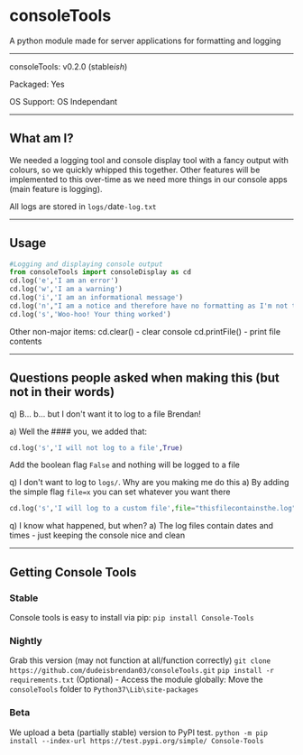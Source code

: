 # consoleTools
A python module made for server applications for formatting and logging
___________________
consoleTools: v0.2.0 (stable*ish*)

Packaged: Yes

OS Support: OS Independant

___________________
## What am I?
We needed a logging tool and console display tool with a fancy output with colours, so we quickly whipped this together.
Other features will be implemented to this over-time as we need more things in our console apps (main feature is logging).

All logs are stored in `logs/`date`-log.txt`
___________________
## Usage
```python
#Logging and displaying console output
from consoleTools import consoleDisplay as cd
cd.log('e','I am an error')
cd.log('w','I am a warning')
cd.log('i','I am an informational message')
cd.log('n',"I am a notice and therefore have no formatting as I'm not that important")
cd.log('s','Woo-hoo! Your thing worked')
```

Other non-major items:
cd.clear() - clear console
cd.printFile() - print file contents
___________________
## Questions people asked when making this (but not in their words)
q) B... b... but I don't want it to log to a file Brendan!

a) Well the #### you, we added that:
```python
cd.log('s','I will not log to a file',True)
```
Add the boolean flag `False` and nothing will be logged to a file

q) I don't want to log to `logs/`. Why are you making me do this
a) By adding the simple flag `file=x` you can set whatever you want there
```python
cd.log('s','I will log to a custom file',file="thisfilecontainsthe.log")
```

q) I know what happened, but when?
a) The log files contain dates and times - just keeping the console nice and clean
___________________
## Getting Console Tools

### Stable
Console tools is easy to install via pip:
`pip install Console-Tools`
### Nightly
Grab this version (may not function at all/function correctly)
`git clone https://github.com/dudeisbrendan03/consoleTools.git`
`pip install -r requirements.txt`
(Optional) - Access the module globally:
Move the `consoleTools` folder to `Python37\Lib\site-packages`

### Beta
We upload a beta (partially stable) version to PyPI test.
`python -m pip install --index-url https://test.pypi.org/simple/ Console-Tools`